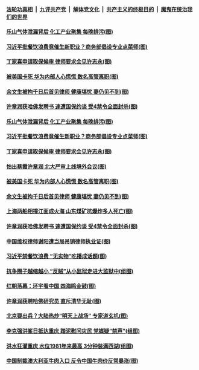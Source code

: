 ####  [法轮功真相](../../../../basic/blob/master/README.md?t=08222131) &nbsp;|&nbsp; [九评共产党](../../../../9ping.md/blob/master/README.md?t=08222131) &nbsp;|&nbsp; [解体党文化](../../../../jtdwh.md/blob/master/README.md?t=08222131)  &nbsp;|&nbsp; [共产主义的终极目的](../../../../gczydzjmd.md/blob/master/README.md?t=08222131) &nbsp;|&nbsp; [魔鬼在统治我们的世界](../../../../mgztzwmdsj.md/blob/master/README.md?t=08222131) 

#### [乐山气体泄漏背后 化工产业聚集 每晚排污(图)](../pages/p1/943812.md?t=08222131) 

#### [习近平批餐饮浪费竟催生新职业？商务部倡设专业点菜师(图)](../pages/p1/943799.md?t=08222131) 

#### [丁家喜申请取保候审 律师要求会见许志永(图)](../pages/p1/943787.md?t=08222131) 

#### [被美国卡死 华为内部人心慌慌 数名高管离职(图)](../pages/p1/943772.md?t=08222131) 

#### [余文生被拘千日后首见律师 健康堪忧 妻仍见不到(图)](../pages/p1/943741.md?t=08222131) 

#### [许章润获哈佛发聘书 速遭国保约谈 受4禁令全面封杀(图)](../pages/p1/943716.md?t=08222131) 

#### [乐山气体泄漏背后 化工产业聚集 每晚排污(图)](../pages/p1/943812.md?t=08222131) 

#### [习近平批餐饮浪费竟催生新职业？商务部倡设专业点菜师(图)](../pages/p1/943799.md?t=08222131) 

#### [丁家喜申请取保候审 律师要求会见许志永(图)](../pages/p1/943787.md?t=08222131) 


#### [怕出蔡霞许章润 北大严审上线境外会议(图)](../pages/p1/943779.md?t=08222131) 

#### [被美国卡死 华为内部人心慌慌 数名高管离职(图)](../pages/p1/943772.md?t=08222131) 

#### [余文生被拘千日后首见律师 健康堪忧 妻仍见不到(图)](../pages/p1/943741.md?t=08222131) 

#### [上海两船相撞江面成火海 山东煤矿坑爆炸多人死亡(图)](../pages/p1/943707.md?t=08222131) 

#### [许章润获哈佛发聘书 速遭国保约谈 受4禁令全面封杀(图)](../pages/p1/943716.md?t=08222131) 

#### [中国维权律师谢阳遭当局吊销律师执业证(图)](../pages/p1/943713.md?t=08222131) 

#### [习近平禁餐饮浪费 “无实物”吃播成话题(图)](../pages/p1/943708.md?t=08222131) 



#### [抗争圈子越缩越小 “反贼”从小监狱走进大监狱中(组图)](../pages/p1/943691.md?t=08222131) 

#### [红朝落幕：环宇看中国 四海鸣金鼓(图)](../pages/p1/942119.md?t=08222131) 

#### [许章润获聘哈佛研究员 直斥清华无耻(图)](../pages/p1/943675.md?t=08222131) 

#### [北京要出兵？大陆热炒“明天上战场” 专家道玄机(图)](../pages/p1/943651.md?t=08222131) 

#### [李克强洪峯日抵达重庆 踏泥慰问灾民 党媒疑“禁声”(组图)](../pages/p1/943635.md?t=08222131) 

#### [洪水狂灌重庆 水位1981年来最高 3分钟装满西湖(组图)](../pages/p1/943643.md?t=08222131) 

#### [中国制裁澳大利亚牛肉入口 反令中国牛肉价反常暴涨(图)](../pages/p1/943632.md?t=08222131) 

